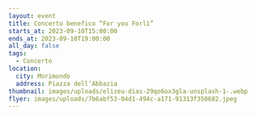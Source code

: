```yaml
---
layout: event
title: Concerto benefico “For you Forlì”
starts_at: 2023-09-10T15:00:00
ends_at: 2023-09-10T19:00:00
all_day: false
tags:
  - Concerto
location:
  city: Morimondo
  address: Piazza dell’Abbazia
thumbnail: images/uploads/elizeu-dias-29qo6ox3gla-unsplash-1-.webp
flyer: images/uploads/7b6abf53-04d1-494c-a171-91313f350682.jpeg
---
```

